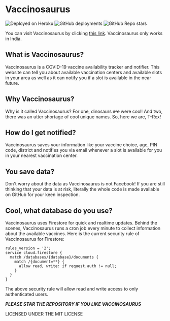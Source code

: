 # Vaccinosaurus

![Deployed on Heroku](https://img.shields.io/badge/Website-Deployed%20On%20Heroku-6567a5) ![GitHub deployments](https://img.shields.io/github/deployments/luciferreeves/vaccinosaurus/vaccinosaurus?label=Deployment%20State) ![GitHub Repo stars](https://img.shields.io/github/stars/luciferreeves/vaccinosaurus?label=Stars)

You can visit Vaccinosaurus by clicking [this link](https://vaccinosaurus.herokuapp.com/). Vaccinosaurus only works in India.

## What is Vaccinosaurus?

Vaccinosaurus is a COVID-19 vaccine availability tracker and notifier. This website can tell you about available vaccination centers and available slots in your area as well as it can notify you if a slot is available in the near future. 

## Why Vaccinosaurus?

Why is it called Vaccinosaurus? For one, dinosaurs ~~are~~ were cool! And two, there was an utter shortage of cool unique names. So, here we are, T-Rex!

## How do I get notified?

Vaccinosaurus saves your information like your vaccine choice, age, PIN code, district and notifies you via email whenever a slot is available for you in your nearest vaccination center.

## You save data?

Don't worry about the data as Vaccinosaurus is not Facebook! If you are still thinking that your data is at risk, literally the whole code is made available on GitHub for your keen inspection.

## Cool, what database do you use?

Vaccinosaurus uses Firestore for quick and realtime updates. Behind the scenes, Vaccinosaurus runs a cron job every minute to collect information about the available vaccines. Here is the current security rule of Vaccinosaurus for Firestore:

````
rules_version = '2';
service cloud.firestore {
  match /databases/{database}/documents {
    match /{document=**} {
      allow read, write: if request.auth != null;
    }
  }
}
````

The above security rule will allow read and write access to only authenticated users.

**_PLEASE STAR THE REPOSITORY IF YOU LIKE VACCINOSAURUS_**

LICENSED UNDER THE MIT LICENSE
